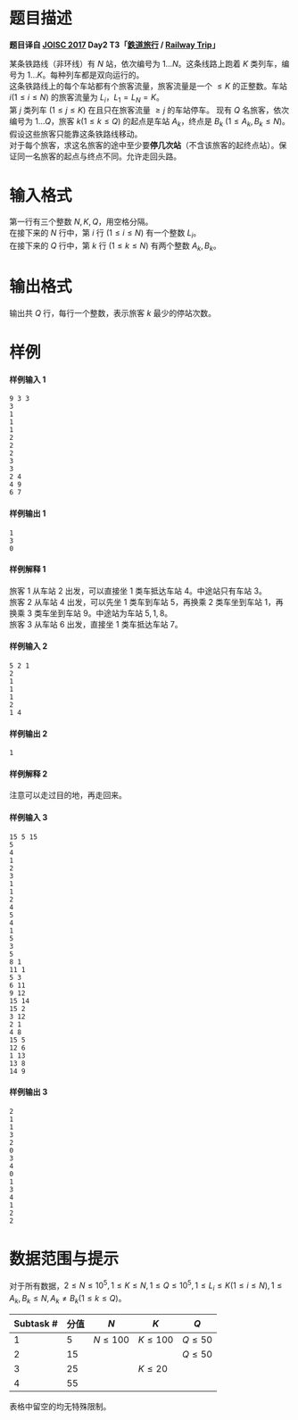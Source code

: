 
# 题目描述

**题目译自 [JOISC 2017](https://www.ioi-jp.org/camp/2017/2017-sp-tasks/index.html) Day2 T3「[鉄道旅行](https://www.ioi-jp.org/camp/2017/2017-sp-tasks/2017-sp-d2.pdf) / [Railway Trip](https://www.ioi-jp.org/camp/2017/2017-sp-tasks/2017-sp-d2-en.pdf)」**

某条铁路线（非环线）有 $N$ 站，依次编号为 $1\ldots N$。这条线路上跑着 $K$ 类列车，编号为 $1\ldots K$。每种列车都是双向运行的。  
这条铁路线上的每个车站都有个旅客流量，旅客流量是一个 $\le K$ 的正整数。车站 $i(1\le i\le N)$ 的旅客流量为 $L_i$，$L_1=L_N=K$。  
第 $j$ 类列车 $(1\le j\le K)$ 在且只在旅客流量 $\ge j$ 的车站停车。
现有 $Q$ 名旅客，依次编号为 $1\ldots Q$，旅客 $k(1\le k\le Q)$ 的起点是车站 $A_k$，终点是 $B_k$ $(1\le A_k, B_k\le N)$。假设这些旅客只能靠这条铁路线移动。  
对于每个旅客，求这名旅客的途中至少要**停几次站**（不含该旅客的起终点站）。保证同一名旅客的起点与终点不同。允许走回头路。  


# 输入格式

第一行有三个整数 $N, K, Q$，用空格分隔。  
在接下来的 $N$ 行中，第 $i$ 行 $(1\le i\le N)$ 有一个整数 $L_i$。  
在接下来的 $Q$ 行中，第 $k$ 行 $(1\le k\le N)$ 有两个整数 $A_k,B_k$。

# 输出格式

输出共 $Q$ 行，每行一个整数，表示旅客 $k$ 最少的停站次数。

# 样例

#### 样例输入 1
```plain
9 3 3
3
1
1
1
2
2
2
3
3
2 4
4 9
6 7
```

#### 样例输出 1
```plain
1
3
0
```

#### 样例解释 1
旅客 $1$ 从车站 $2$ 出发，可以直接坐 $1$ 类车抵达车站 $4$。中途站只有车站 $3$。  
旅客 $2$ 从车站 $4$ 出发，可以先坐 $1$ 类车到车站 $5$，再换乘 $2$ 类车坐到车站 $1$，再换乘 $3$ 类车坐到车站 $9$。中途站为车站 $5,1,8$。  
旅客 $3$ 从车站 $6$ 出发，直接坐 $1$ 类车抵达车站 $7$。

#### 样例输入 2
```plain
5 2 1
2
1
1
1
2
1 4
```

#### 样例输出 2
```plain
1
```

#### 样例解释 2
注意可以走过目的地，再走回来。

#### 样例输入 3
```plain
15 5 15
5
4
1
2
3
1
1
2
4
5
4
1
5
3
5
8 1
11 1
5 3
6 11
9 12
15 14
15 2
3 12
2 1
4 8
15 5
12 6
1 13
13 8
14 9
```

#### 样例输出 3
```plain
2
1
1
3
2
0
3
4
0
1
3
4
1
2
2
```

# 数据范围与提示

对于所有数据，$2\le N\le 10^5, 1\le K\le N, 1\le Q\le 10^5, 1\le L_i\le K(1\le i\le N), 1\le A_k, B_k\le N, A_k\not=B_k(1\le k\le Q)$。
<!-- BEGIN: Migrated markdown table -->

| Subtask # | 分值 | $N$ | $K$ | $Q$ |
|-|-|-|-|-|
| 1 | 5 | $N\le 100$ | $K\le 100$ | $Q\le 50$ |
| 2 | 15 |  |  | $Q\le 50$ |
| 3 | 25 |  | $K\le 20$ |  |
| 4 | 55 |  |  |  |

<!-- Migrated from original HTML table:
<table class="ui celled table">
<thead>
<tr>
<th>Subtask #</th>
<th>分值</th>
<th> $N$ </th>
<th> $K$ </th>
<th> $Q$ </th>
</tr>
</thead>
<tbody>
<tr>
<td>1</td>
<td>5</td>
<td> $N\le 100$ </td>
<td> $K\le 100$ </td>
<td> $Q\le 50$ </td>
</tr>
<tr>
<td>2</td>
<td>15</td>
<td></td>
<td></td>
<td> $Q\le 50$ </td>
</tr>
<tr>
<td>3</td>
<td>25</td>
<td></td>
<td> $K\le 20$ </td>
<td></td>
</tr>
<tr>
<td>4</td>
<td>55</td>
<td></td>
<td></td>
<td></td>
</tr>
</tbody>
</table>
-->

<!-- END: Migrated markdown table -->
表格中留空的均无特殊限制。

